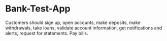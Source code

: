 # Bank-Test-App
Customers should sign up, open accounts, make deposits, make withdrawals, take loans, validate account information, get notifications and alerts, request for statements.
Pay bills.